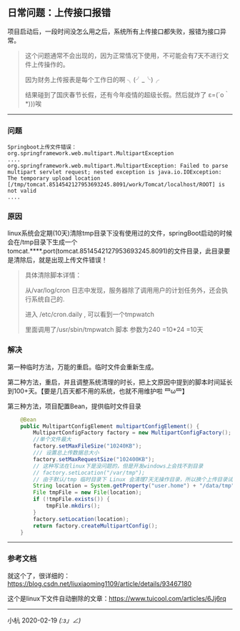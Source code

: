 ## 日常问题：上传接口报错

项目启动后，一段时间没怎么用之后，系统所有上传接口都失败，报错为接口异常。

> 这个问题通常不会出现的，因为正常情况下使用，不可能会有7天不进行文件上传操作的。
>
> 因为财务上传报表是每个工作日的啊  ╮(╯_╰)╭  
>
> 结果碰到了国庆春节长假，还有今年疫情的超级长假。然后就炸了 ε=(´ο｀*)))唉

---

### 问题

```
Springboot上传文件错误：org.springframework.web.multipart.MultipartException
....
org.springframework.web.multipart.MultipartException: Failed to parse multipart servlet request; nested exception is java.io.IOException: The temporary upload location [/tmp/tomcat.8514542127953693245.8091/work/Tomcat/localhost/ROOT] is not valid
....
```

### 原因

linux系统会定期(10天)清除tmp目录下没有使用过的文件，springBoot启动的时候会在/tmp目录下生成一个tomcat.****.port(tomcat.8514542127953693245.8091)的文件目录，此目录要是清除后，就是出现上传文件错误！

> 具体清除脚本详情：
>
> 从/var/log/cron 日志中发现，服务器除了调用用户的计划任务外，还会执行系统自己的.
>
> 进入 /etc/cron.daily  , 可以看到一个tmpwatch
>
> 里面调用了/usr/sbin/tmpwatch 脚本 参数为240 =10*24 =10天 

### 解决

第一种临时方法，万能的重启。临时文件会重新生成。

第二种方法，重启，并且调整系统清理的时长，把上文原因中提到的脚本时间延长到100+天。【要是几百天都不用的系统，也就不用维护啦 罒ω罒】

第三种方法，项目配置Bean，提供临时文件目录

```java
    @Bean
    public MultipartConfigElement multipartConfigElement() {
        MultipartConfigFactory factory = new MultipartConfigFactory();
        //单个文件最大
        factory.setMaxFileSize("10240KB");
        /// 设置总上传数据总大小
        factory.setMaxRequestSize("102400KB");
        // 这种写法在linux下是没问题的，但是开发windows上会找不到目录
        // factory.setLocation("/var/tmp");
        // 由于默认/tmp 临时目录下 Linux 会清理7天无操作目录，所以换个上传目录试试
        String location = System.getProperty("user.home") + "/data/tmp";
        File tmpFile = new File(location);
        if (!tmpFile.exists()) {
            tmpFile.mkdirs();
        }
        factory.setLocation(location);
        return factory.createMultipartConfig();
    }
```

---

### 参考文档

就这个了，很详细的：https://blog.csdn.net/liuxiaoming1109/article/details/93467180

这个是linux下文件自动删除的文章：<https://www.tuicool.com/articles/6Jj6rq>

---

小杭 2020-02-19  _(:з」∠)_